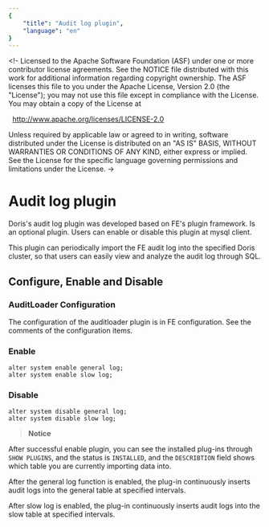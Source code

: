 ```yaml
---
{
    "title": "Audit log plugin",
    "language": "en"
}
---
```


<!-
Licensed to the Apache Software Foundation (ASF) under one
or more contributor license agreements. See the NOTICE file
distributed with this work for additional information
regarding copyright ownership. The ASF licenses this file
to you under the Apache License, Version 2.0 (the
"License"); you may not use this file except in compliance
with the License. You may obtain a copy of the License at

  http://www.apache.org/licenses/LICENSE-2.0

Unless required by applicable law or agreed to in writing,
software distributed under the License is distributed on an
"AS IS" BASIS, WITHOUT WARRANTIES OR CONDITIONS OF ANY
KIND, either express or implied. See the License for the
specific language governing permissions and limitations
under the License.
->

# Audit log plugin

Doris's audit log plugin was developed based on FE's plugin framework. Is an optional plugin. Users can enable or disable this plugin at mysql client.

This plugin can periodically import the FE audit log into the specified Doris cluster, so that users can easily view and analyze the audit log through SQL.

## Configure, Enable and Disable

### AuditLoader Configuration

The configuration of the auditloader plugin is in FE configuration. See the comments of the configuration items.

### Enable

```
alter system enable general log;
alter system enable slow log;
```

### Disable

```
alter system disable general log;
alter system disable slow log;
```

>**Notice**
>
After successful enable plugin, you can see the installed plug-ins through `SHOW PLUGINS`, and the status is `INSTALLED`, and the `DESCRIBTION` field shows which table you are currently importing data into.

After the general log function is enabled, the plug-in continuously inserts audit logs into the general table at specified intervals.

After slow log is enabled, the plug-in continuously inserts audit logs into the slow table at specified intervals.
